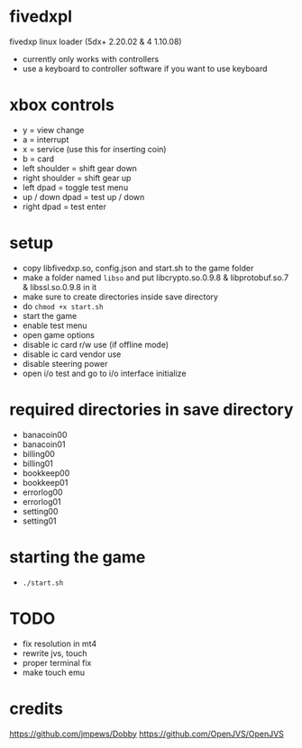 # fivedxpl
fivedxp linux loader (5dx+ 2.20.02 & 4 1.10.08)

- currently only works with controllers
- use a keyboard to controller software if you want to use keyboard

# xbox controls
- y = view change
- a = interrupt
- x = service (use this for inserting coin)
- b = card
- left shoulder = shift gear down
- right shoulder = shift gear up
- left dpad = toggle test menu
- up / down dpad = test up / down
- right dpad = test enter

# setup
- copy libfivedxp.so, config.json and start.sh to the game folder
- make a folder named ```libso``` and put libcrypto.so.0.9.8 & libprotobuf.so.7 & libssl.so.0.9.8 in it
- make sure to create directories inside save directory
- do ```chmod +x start.sh```
- start the game
- enable test menu
- open game options
- disable ic card r/w use (if offline mode)
- disable ic card vendor use
- disable steering power
- open i/o test and go to i/o interface initialize

# required directories in save directory
- banacoin00
- banacoin01
- billing00
- billing01
- bookkeep00
- bookkeep01
- errorlog00
- errorlog01
- setting00
- setting01

# starting the game
- ```./start.sh```

# TODO
- fix resolution in mt4
- rewrite jvs, touch
- proper terminal fix
- make touch emu

# credits
https://github.com/jmpews/Dobby
https://github.com/OpenJVS/OpenJVS